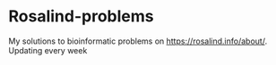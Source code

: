 # Rosalind-problems
My solutions to bioinformatic problems on https://rosalind.info/about/. Updating every week
